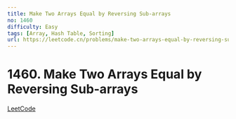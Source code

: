 ```yaml
---
title: Make Two Arrays Equal by Reversing Sub-arrays
no: 1460
difficulty: Easy
tags: [Array, Hash Table, Sorting]
url: https://leetcode.cn/problems/make-two-arrays-equal-by-reversing-sub-arrays/
---
```


# 1460. Make Two Arrays Equal by Reversing Sub-arrays

[LeetCode](https://leetcode.cn/problems/make-two-arrays-equal-by-reversing-sub-arrays/)

